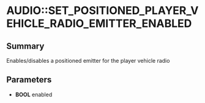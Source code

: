 # AUDIO::SET_POSITIONED_PLAYER_VEHICLE_RADIO_EMITTER_ENABLED

## Summary
Enables/disables a positioned emitter for the player vehicle radio

## Parameters
* **BOOL** enabled
